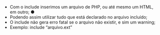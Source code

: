 * Com o include inserimos um arquivo de PHP, ou até mesmo um HTML, em outro; ●
* Podendo assim utilizar tudo que está declarado no arquivo incluído; 
* O include não gera erro fatal se o arquivo não existir, e sim um warning; 
* Exemplo: include “arquivo.ext”